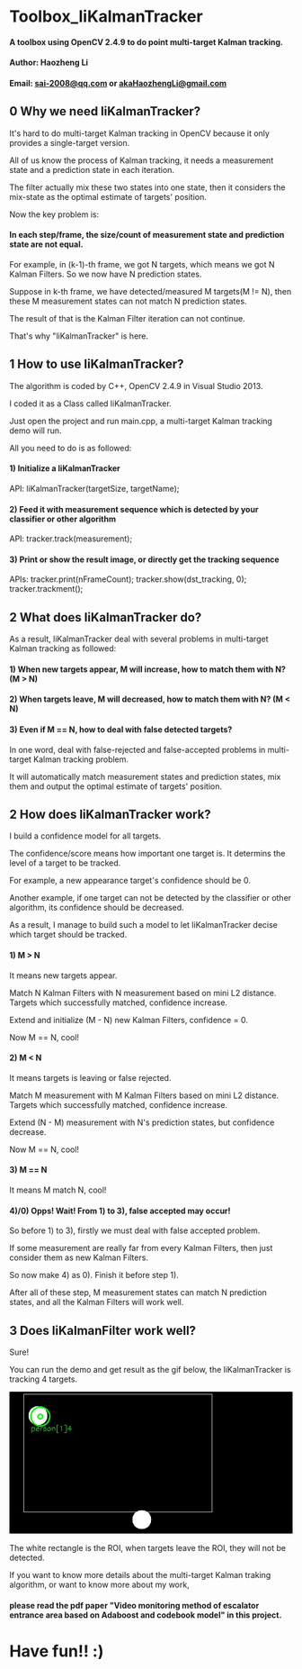 # Toolbox_liKalmanTracker
#### A toolbox using OpenCV 2.4.9 to do point multi-target Kalman tracking.

#### Author: Haozheng Li
#### Email: sai-2008@qq.com or akaHaozhengLi@gmail.com

## 0 Why we need liKalmanTracker?
It's hard to do multi-target Kalman tracking in OpenCV because it only provides a single-target version.

All of us know the process of Kalman tracking, it needs a measurement state and a prediction state in each iteration.

The filter actually mix these two states into one state, then it considers the mix-state as the optimal estimate of targets' position.

Now the key problem is:

#### In each step/frame, the size/count of measurement state and prediction state are not equal.

For example, in (k-1)-th frame, we got N targets, which means we got N Kalman Filters. So we now have N prediction states.

Suppose in k-th frame, we have detected/measured M targets(M != N), then these M measurement states can not match N prediction states.

The result of that is the Kalman Filter iteration can not continue.

That's why "liKalmanTracker" is here.
  
## 1 How to use liKalmanTracker?

The algorithm is coded by C++, OpenCV 2.4.9 in Visual Studio 2013.

I coded it as a Class called liKalmanTracker.

Just open the project and run main.cpp, a multi-target Kalman tracking demo will run.

All you need to do is as followed:

#### 1) Initialize a liKalmanTracker

API: liKalmanTracker(targetSize, targetName);

#### 2) Feed it with measurement sequence which is detected by your classifier or other algorithm

API: tracker.track(measurement);

#### 3) Print or show the result image, or directly get the tracking sequence

APIs: tracker.print(nFrameCount); tracker.show(dst_tracking, 0); tracker.trackment();

## 2 What does liKalmanTracker do?
As a result, liKalmanTracker deal with several problems in multi-target Kalman tracking as followed:

#### 1) When new targets appear, M will increase, how to match them with N? (M > N)

#### 2) When targets leave, M will decreased, how to match them with N? (M < N)

#### 3) Even if M == N, how to deal with false detected targets?

In one word, <liKalmanTracker> deal with false-rejected and false-accepted problems in multi-target Kalman tracking problem.
  
It will automatically match measurement states and prediction states, mix them and output the optimal estimate of targets' position.

## 2 How does liKalmanTracker work?

I build a confidence model for all targets.

The confidence/score means how important one target is. It determins the level of a target to be tracked.

For example, a new appearance target's confidence should be 0.

Another example, if one target can not be detected by the classifier or other algorithm, its confidence should be decreased.

As a result, I manage to build such a model to let liKalmanTracker decise which target should be tracked.

#### 1) M > N

It means new targets appear.

Match N Kalman Filters with N measurement based on mini L2 distance. Targets which successfully matched, confidence increase.

Extend and initialize (M - N) new Kalman Filters, confidence = 0.

Now M == N, cool!

#### 2) M < N

It means targets is leaving or false rejected.

Match M measurement with M Kalman Filters based on mini L2 distance. Targets which successfully matched, confidence increase.

Extend (N - M) measurement with N's prediction states, but confidence decrease.

Now M == N, cool!

#### 3) M == N

It means M match N, cool!

#### 4)/0) Opps! Wait! From 1) to 3), false accepted may occur!

So before 1) to 3), firstly we must deal with false accepted problem.

If some measurement are really far from every Kalman Filters, then just consider them as new Kalman Filters.

So now make 4) as 0). Finish it before step 1).

After all of these step, M measurement states can match N prediction states, and all the Kalman Filters will work well.

## 3 Does liKalmanFilter work well?

Sure!

You can run the demo and get result as the gif below, the liKalmanTracker is tracking 4 targets.

![image](https://github.com/HaozhengLi/Toolbox_liKalmanTracker/blob/master/result/result.gif)

The white rectangle is the ROI, when targets leave the ROI, they will not be detected.

If you want to know more details about the multi-target Kalman traking algorithm, or want to know more about my work,

#### please read the pdf paper "Video monitoring method of escalator entrance area based on Adaboost and codebook model" in this project.

# Have fun!! :)


